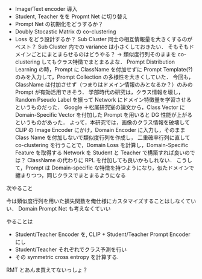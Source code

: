 <!-- 5/12 -->

- Image/Text encoder 導入
- Student, Teacher をを Propmt Net に切り替え
- Prompt Net の初期化をどうするか？
- Doubly Stocastic Matrix の co-clustering
- Loss をどう設計するか？
  Sub Cluster 同士の相互情報量を大きくするのがベスト？
  Sub Cluster 内での variance は小さくしておきたい．
  そもそもドメインごとにまとまらせるのはどうやる？
  → 類似度行列そのままを co-clustering してもクラス特徴でまとまるよな．
  Prompt Distribution Learning の時，Prompt に ClassName を付加せずに Prompt Template(?)のみを入力して，Prompt Collection の多様性を大きくしていた．
  今回も，ClassName は付加させず（つまりはドメイン情報のみとなるか？）のみの Prompt が有効活用できそう．
  学部時代の研究は，クラス情報を壊し，Random Pseudo Label を振って Network にドメイン特徴量を学習させるというものだった．
  Google ＋松尾研究室の論文から，Class Vector に Domain-Specific Vector を付加した Prompt を用いると DG 性能が上がるというものがあった．
  よって，本研究では，画像のクラス情報を破壊して CLIP の Image Encoder にかけ，Domain Encoder に入力し，そのまま Class Name を付加しないで類似度行列を作成し，
  二重確率行列に直して co-clustering を行うことで，Domain Loss を計算し，Domain-Specific Feature を取得する Network を Student と Teacher で構築すれば良いのでは？
  ClassName の代わりに RPL を付加しても良いかもしれない．
  こうして，Prompt は Domain-specific な特徴を持つようになり，似たドメインで纏まりつつ，同じクラスでまとまるようになる

<!----------------------------------------------------------------------------->
<!-- 5/13 -->

次やること

今は類似度行列を用いた損失関数を俺仕様にカスタマイズすることはしなくていい．
Domain Prompt Net も考えなくていい

やることは

- Student/Teacher Encoder を, CLIP + Student/Teacher Prompt Encoder にし
- Student/Teacher それぞれでクラス予測を行い
- その symmetric cross entropy を計算する.

RMT とあんま買えてないっしょ？
